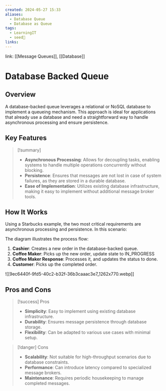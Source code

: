 ```yaml
---
created: 2024-05-27 15:33
aliases:
  - Database Queue
  - Database as Queue
tags:
  - LearningIT
  - seed🌱
links:
---
```


link: [[Message Queues]], [[Database]]

# Database Backed Queue
## Overview

A database-backed queue leverages a relational or NoSQL database to implement a queueing mechanism. This approach is ideal for applications that already use a database and need a straightforward way to handle asynchronous processing and ensure persistence.

## Key Features

> [!summary]
> 
> - **Asynchronous Processing**: Allows for decoupling tasks, enabling systems to handle multiple operations concurrently without blocking.
> - **Persistence**: Ensures that messages are not lost in case of system failures, as they are stored in a durable database.
> - **Ease of Implementation**: Utilizes existing database infrastructure, making it easy to implement without additional message broker tools.

## How It Works

Using a Starbucks example, the two most critical requirements are asynchronous processing and persistence. In this scenario:


The diagram illustrates the process flow:

1. **Cashier**: Creates a new order in the database-backed queue.
2. **Coffee Maker**: Picks up the new order, update state to IN_PROGRESS
3. **Coffee Maker Response**: Processes it, and updates the status to done.
4. **Customer**: Picks up the completed order. 

![[9ec6440f-9fd5-40c2-b32f-36b3caaac3e7_1262x770.webp]]
## Pros and Cons

> [!success] Pros
> 
> - **Simplicity**: Easy to implement using existing database infrastructure.
> - **Durability**: Ensures message persistence through database storage.
> - **Flexibility**: Can be adapted to various use cases with minimal setup.

> [!danger] Cons
> 
> - **Scalability**: Not suitable for high-throughput scenarios due to database constraints.
> - **Performance**: Can introduce latency compared to specialized message brokers.
> - **Maintenance**: Requires periodic housekeeping to manage completed messages.